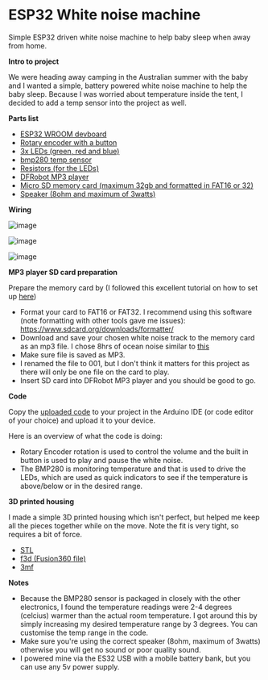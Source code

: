 # ESP32 White noise machine
Simple ESP32 driven white noise machine to help baby sleep when away from home.

**Intro to project**

We were heading away camping in the Australian summer with the baby and I wanted a simple, battery powered white noise machine to help the baby sleep. Because I was worried about temperature inside the tent, I decided to add a temp sensor into the project as well.

**Parts list**
- [ESP32 WROOM devboard](https://www.aliexpress.com/item/1005008427958890.html?spm=a2g0o.productlist.main.1.fd221b32Ig66b0&algo_pvid=a2ca480d-d001-477d-af44-edd0bf3fee12&algo_exp_id=a2ca480d-d001-477d-af44-edd0bf3fee12-0&pdp_ext_f=%7B%22order%22%3A%223%22%2C%22eval%22%3A%221%22%7D&pdp_npi=4%40dis%21AUD%217.60%217.60%21%21%2133.94%2133.94%21%402101ef5e17384677574237827e808e%2112000045043969453%21sea%21AU%213925550392%21X&curPageLogUid=OUA6nqrHuLq2&utparam-url=scene%3Asearch%7Cquery_from%3A) 
- [Rotary encoder with a button](https://www.aliexpress.com/item/1005005983134515.html?spm=a2g0o.productlist.main.2.29da493cIxTNrw&algo_pvid=22d5c367-740b-40a6-a480-146590cd85ec&algo_exp_id=22d5c367-740b-40a6-a480-146590cd85ec-1&pdp_ext_f=%7B%22order%22%3A%222127%22%2C%22eval%22%3A%221%22%7D&pdp_npi=4%40dis%21AUD%212.37%212.37%21%21%211.45%211.45%21%40210318c317384677941561605ef828%2112000035172713581%21sea%21AU%213925550392%21X&curPageLogUid=t6GK6qOg0d3x&utparam-url=scene%3Asearch%7Cquery_from%3A)
- [3x LEDs (green, red and blue)](https://www.aliexpress.com/item/1005006898362384.html?spm=a2g0o.productlist.main.31.5325SgVXSgVXZO&algo_pvid=e7ca4462-f919-4cbe-b85e-2308339913fa&algo_exp_id=e7ca4462-f919-4cbe-b85e-2308339913fa-30&pdp_ext_f=%7B%22order%22%3A%221037%22%2C%22eval%22%3A%221%22%7D&pdp_npi=4%40dis%21AUD%213.22%211.80%21%21%2114.39%218.06%21%402103244817384679902276227e2332%2112000038654877159%21sea%21AU%213925550392%21X&curPageLogUid=AN6GOkI8X09c&utparam-url=scene%3Asearch%7Cquery_from%3A)
- [bmp280 temp sensor](https://www.aliexpress.com/item/1005006330566170.html?spm=a2g0o.productlist.main.6.1ac864091DuBCP&algo_pvid=1fa82dbf-fbd0-45f3-82b9-c4c7da380617&algo_exp_id=1fa82dbf-fbd0-45f3-82b9-c4c7da380617-5&pdp_ext_f=%7B%22order%22%3A%221217%22%2C%22eval%22%3A%221%22%7D&pdp_npi=4%40dis%21AUD%212.53%211.62%21%21%2111.31%217.24%21%402103146c17384680248138590eb590%2112000036785983125%21sea%21AU%213925550392%21X&curPageLogUid=1iHpXsZcSdjF&utparam-url=scene%3Asearch%7Cquery_from%3A)
- [Resistors (for the LEDs)](https://www.aliexpress.com/item/1005004933865451.html?spm=a2g0o.productlist.main.10.341d68e45Dle1H&algo_pvid=50a16363-f3cc-4b25-a1a5-33a8f7a1e0ed&algo_exp_id=50a16363-f3cc-4b25-a1a5-33a8f7a1e0ed-9&pdp_ext_f=%7B%22order%22%3A%224419%22%2C%22eval%22%3A%221%22%7D&pdp_npi=4%40dis%21AUD%213.99%213.99%21%21%212.44%212.44%21%40210312d517384680766247696efd60%2112000031069410692%21sea%21AU%213925550392%21X&curPageLogUid=GKIU0yKuGIT3&utparam-url=scene%3Asearch%7Cquery_from%3A)
- [DFRobot MP3 player](https://www.aliexpress.com/item/4000379417594.html?spm=a2g0o.productlist.main.3.1a0f3fb9oawSXI&algo_pvid=3873160c-0bda-4b11-846d-5c59c0efacaf&algo_exp_id=3873160c-0bda-4b11-846d-5c59c0efacaf-2&pdp_ext_f=%7B%22order%22%3A%2213%22%2C%22eval%22%3A%221%22%7D&pdp_npi=4%40dis%21AUD%212.56%212.56%21%21%211.57%211.57%21%40210312d517384682090628289efd64%2110000001548721847%21sea%21AU%213925550392%21X&curPageLogUid=wfhLtlDhNwVi&utparam-url=scene%3Asearch%7Cquery_from%3A)
- [Micro SD memory card (maximum 32gb and formatted in FAT16 or 32)](https://www.aliexpress.com/item/1005001617961938.html?spm=a2g0o.productlist.main.1.1af9744cZ7T6vv&algo_pvid=1b90b6cc-4428-49d9-a4ac-726111b5ba07&algo_exp_id=1b90b6cc-4428-49d9-a4ac-726111b5ba07-0&pdp_ext_f=%7B%22order%22%3A%2246800%22%2C%22eval%22%3A%221%22%7D&pdp_npi=4%40dis%21AUD%212.94%212.74%21%21%211.80%211.68%21%40210318ec17384682877414872ed773%2112000016836623832%21sea%21AU%213925550392%21X&curPageLogUid=wPowyr4PxF42&utparam-url=scene%3Asearch%7Cquery_from%3A)
- [Speaker (8ohm and maximum of 3watts)](https://www.aliexpress.com/item/1005005699690954.html?spm=a2g0o.productlist.main.1.611942a6m3XDck&algo_pvid=8d361de6-b0a2-4687-a52c-8d4076e49356&algo_exp_id=8d361de6-b0a2-4687-a52c-8d4076e49356-0&pdp_ext_f=%7B%22order%22%3A%22829%22%2C%22eval%22%3A%221%22%7D&pdp_npi=4%40dis%21AUD%213.62%213.50%21%21%2116.17%2115.63%21%402103247917384687330893533ef6b9%2112000037280087063%21sea%21AU%213925550392%21X&curPageLogUid=NHYBxAZHBK3N&utparam-url=scene%3Asearch%7Cquery_from%3A)


**Wiring**

![image](https://github.com/user-attachments/assets/7249f00d-806b-46a9-8d6b-6dacac8ceda4)

![image](https://github.com/user-attachments/assets/981d5c43-0610-4b48-9458-8f3de60cc81c)

![image](https://github.com/user-attachments/assets/058f237d-6e55-455b-a09b-b5d968c4d5c9)


**MP3 player SD card preparation**

Prepare the memory card by (I followed this excellent tutorial on how to set up [here](https://www.youtube.com/watch?v=PBdqgHj_AkU&ab_channel=TheLastOutpostWorkshop))
- Format your card to FAT16 or FAT32. I recommend using this software (note formatting with other tools gave me issues): https://www.sdcard.org/downloads/formatter/
- Download and save your chosen white noise track to the memory card as an mp3 file. I chose 8hrs of ocean noise similar to [this](https://www.google.com/search?q=youtube+ocean+sound&sca_esv=a13f7662f8372041&rlz=1C1ONGR_enAU1124AU1124&sxsrf=AHTn8zqV5kF7iA25TfvPhFm3s_ADhq2Zkw%3A1738469728900&ei=YPGeZ_HSNo7l2roPhpGL0Ao&ved=0ahUKEwjxgpO1kKSLAxWOslYBHYbIAqoQ4dUDCBA&uact=5&oq=youtube+ocean+sound&gs_lp=Egxnd3Mtd2l6LXNlcnAiE3lvdXR1YmUgb2NlYW4gc291bmQyBBAjGCcyChAjGIAEGCcYigUyChAAGIAEGBQYhwIyBRAAGIAEMgUQABiABDIFEAAYgAQyBRAAGIAEMgUQABiABDIFEAAYgAQyBRAAGIAESKQCUABY7gFwAHgBkAEAmAHGAaABxgGqAQMwLjG4AQPIAQD4AQGYAgGgAtYBmAMAkgcDMi0xoAeNCA&sclient=gws-wiz-serp#fpstate=ive&vld=cid:0fe4658b,vid:vPhg6sc1Mk4,st:0)
- Make sure file is saved as MP3.
- I renamed the file to 001, but I don't think it matters for this project as there will only be one file on the card to play.
- Insert SD card into DFRobot MP3 player and you should be good to go.

**Code**

Copy the [uploaded code](https://github.com/amsirianni/White-noise-machine/blob/main/code) to your project in the Arduino IDE (or code editor of your choice) and upload it to your device.

Here is an overview of what the code is doing:
- Rotary Encoder rotation is used to control the volume and the built in button is used to play and pause the white noise.
- The BMP280 is monitoring temperature and that is used to drive the LEDs, which are used as quick indicators to see if the temperature is above/below or in the desired range.

**3D printed housing**

I made a simple 3D printed housing which isn't perfect, but helped me keep all the pieces together while on the move. Note the fit is very tight, so requires a bit of force.
- [STL](https://github.com/amsirianni/White-noise-machine/blob/main/esp32%20white%20noise%20machine%20case%20v1.stl)
- [f3d (Fusion360 file)](https://github.com/amsirianni/White-noise-machine/blob/main/esp32%20white%20noise%20machine%20case%20v1.f3d)
- [3mf](https://github.com/amsirianni/White-noise-machine/blob/main/esp32%20white%20noise%20machine%20case%20v1.3mf)



**Notes**
- Because the BMP280 sensor is packaged in closely with the other electronics, I found the temperature readings were 2-4 degrees (celcius) warmer than the actual room temperature. I got around this by simply increasing my desired temperature range by 3 degrees. You can customise the temp range in the code.
- Make sure you're using the correct speaker (8ohm, maximum of 3watts) otherwise you will get no sound or poor quality sound.
- I powered mine via the ES32 USB with a mobile battery bank, but you can use any 5v power supply.
